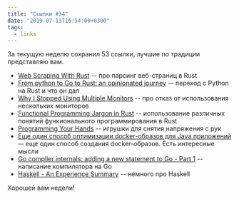 ```yaml
---
title: "Ссылки #34"
date: "2019-07-13T16:54:00+0300"
tags:
  - links
---
```

За текущую неделю сохранил 53 ссылки, лучшие по традиции представляю вам.

* [Web Scraping With Rust](https://kadekillary.work/post/webscraping-rust/) -- про парсинг веб-страниц в Rust
* [From python to Go to Rust: an opinionated journey](https://tech.allo-media.net/point/of/view/2018/03/22/from-python-to-go-to-rust.html) -- переход с Python на Rust и что он дал
* [Why I Stopped Using Multiple Monitors](https://hackernoon.com/why-i-stopped-using-multiple-monitors-bfd87efa2e5b) -- про отказ от использования нескольких мониторов
* [Functional Programming Jargon in Rust](https://functional.works-hub.com/learn/functional-programming-jargon-in-rust-1b555) -- использование различных понятий функионального программирования в Rust
* [Programming Your Hands](https://blog.codinghorror.com/programming-your-hands/) -- игрушки для снятия напряжения с рук
* [Еще один способ оптимизации docker-образов для Java приложений](https://habr.com/ru/post/458260/) -- еще один способ создания docker-образов. Есть интересные мысли
* [Go compiler internals: adding a new statement to Go - Part 1](https://eli.thegreenplace.net/2019/go-compiler-internals-adding-a-new-statement-to-go-part-1/) -- написание компилятора на Go
* [Haskell - An Experience Summary](https://holmusk.dev/blog/2019-03-29-experience-summary.html) -- немного про Haskell

Хорошей вам недели!
